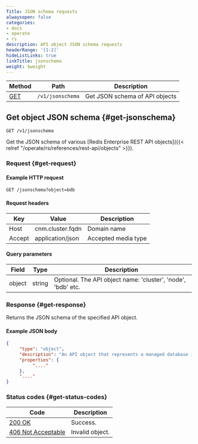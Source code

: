 ```yaml
---
Title: JSON schema requests
alwaysopen: false
categories:
- docs
- operate
- rs
description: API object JSON schema requests
headerRange: '[1-2]'
hideListLinks: true
linkTitle: jsonschema
weight: $weight
---
```


| Method | Path | Description |
|--------|------|-------------|
| [GET](#get-jsonschema) | `/v1/jsonschema` | Get JSON schema of API objects |

## Get object JSON schema {#get-jsonschema}

	GET /v1/jsonschema

Get the JSON schema of various [Redis Enterprise REST API objects]({{< relref "/operate/rs/references/rest-api/objects" >}}).

### Request {#get-request} 

#### Example HTTP request

	GET /jsonschema?object=bdb 

#### Request headers

| Key | Value | Description |
|-----|-------|-------------|
| Host | cnm.cluster.fqdn | Domain name |
| Accept | application/json | Accepted media type |

#### Query parameters

| Field | Type | Description |
|-------|------|-------------|
| object | string | Optional. The API object name: 'cluster', 'node', 'bdb' etc. |

### Response {#get-response} 

Returns the JSON schema of the specified API object.

#### Example JSON body

```json
{
     "type": "object",
     "description": "An API object that represents a managed database in the cluster.",
     "properties": {
          "...."
     },
     "...."
}
```

### Status codes {#get-status-codes} 

| Code | Description |
|------|-------------|
| [200 OK](http://www.w3.org/Protocols/rfc2616/rfc2616-sec10.html#sec10.2.1) | Success. |
| [406 Not Acceptable](http://www.w3.org/Protocols/rfc2616/rfc2616-sec10.html#sec10.4.7) | Invalid object. |
